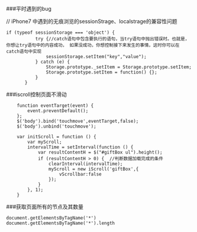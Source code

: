 ###平时遇到的bug
   
   // iPhone7 中遇到的无痕浏览的sessionStrage、localstrage的兼容性问题
   ```
   if (typeof sessionStorage === 'object') {
              try {//catch语句中包含要执行的语句，当try语句中抛出错误时。也就是，你想让try语句中的内容成功， 如果没成功，你想控制接下来发生的事情，这时你可以在catch语句中实现
                  sessionStorage.setItem("key","value");
              } catch (e) {
                  Storage.prototype._setItem = Storage.prototype.setItem;
                  Storage.prototype.setItem = function() {};
              }
          }
   ```
   
   
###iscroll控制页面不滑动

```
    function eventTarget(event) {
        event.preventDefault();
    };
    $('body').bind('touchmove',eventTarget,false);
    $('body').unbind('touchmove');
    
    var initScroll = function () {
        var myScroll;
        intervalTime = setInterval(function () {
            var resultContentH = $("#giftBox ul").height();
            if (resultContentH > 0) {  //判断数据加载完成的条件
                clearInterval(intervalTime);
                myScroll = new iScroll('giftBox',{
                    vScrollbar:false
                });
            }
        }, 1);
    }
```



###获取页面所有的节点及其数量

    document.getElementsByTagName('*')
    document.getElementsByTagName('*').length